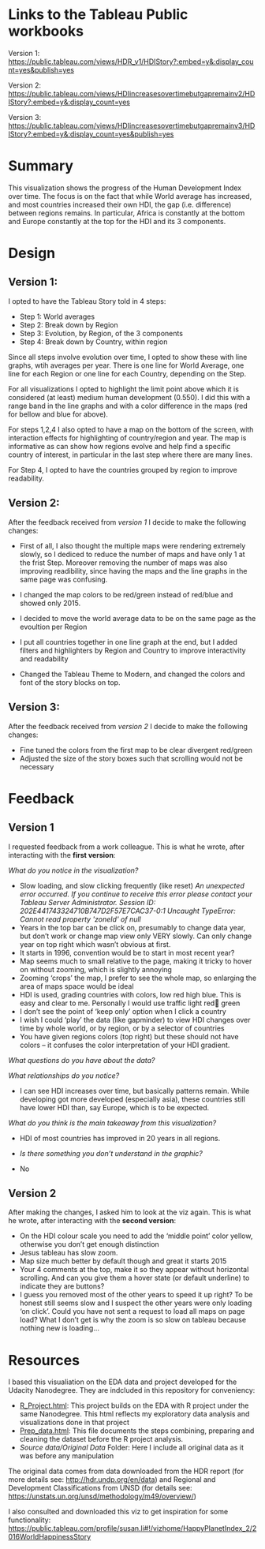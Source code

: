 # Links to the Tableau Public workbooks
Version 1: 
https://public.tableau.com/views/HDR_v1/HDIStory?:embed=y&:display_count=yes&publish=yes

Version 2:
https://public.tableau.com/views/HDIincreasesovertimebutgapremainv2/HDIStory?:embed=y&:display_count=yes

Version 3:
https://public.tableau.com/views/HDIincreasesovertimebutgapremainv3/HDIStory?:embed=y&:display_count=yes&publish=yes



# Summary
This visualization shows the progress of the Human Development Index over time. The focus is on the fact that while World average has increased, and most countries increased their own HDI, the gap (i.e. difference) between regions remains. In particular, Africa is constantly at the bottom and Europe constantly at the top for the HDI and its 3 components.


# Design
## Version 1:
I opted to have the Tableau Story told in 4 steps: 
* Step 1: World averages
* Step 2: Break down by Region
* Step 3: Evolution, by Region, of the 3 components
* Step 4: Break down by Country, within region

Since all steps involve evolution over time, I opted to show these with line graphs, wtih averages per year. There is one line for World Average, one line for each Region or one line for each Country, depending on the Step.

For all visualizations I opted to highlight the limit point above which it is considered (at least) medium human development (0.550). I did this with a range band in the line graphs and with a color difference in the maps (red for bellow and blue for above).

For steps 1,2,4 I also opted to have a map on the bottom of the screen, with interaction effects for highlighting of country/region and year. The map is informative as can show how regions evolve and help find a specific country of interest, in particular in the last step where there are many lines.

For Step 4, I opted to have the countries grouped by region to improve readability.

## Version 2:
After the feedback received from *version 1* I decide to make the following changes:

* First of all, I also thought the multiple maps were rendering extremely slowly, so I dediced to reduce the number of maps and have only 1 at the frist Step. Moreover removing the number of maps was also improving readibility, since having the maps and the line graphs in the same page was confusing.

* I changed the map colors to be red/green instead of red/blue and showed only 2015.

* I decided to move the world average data to be on the same page as the evoultion per Region

* I put all countries together in one line graph at the end, but I added filters and highlighters by Region and Country to improve interactivity and readability 

* Changed the Tableau Theme to Modern, and changed the colors and font of the story blocks on top.

## Version 3:
After the feedback received from *version 2* I decide to make the following changes:

* Fine tuned the colors from the first map to be clear divergent red/green
* Adjusted the size of the story boxes such that scrolling would not be necessary


# Feedback
## Version 1
I requested feedback from a work colleague. This is what he wrote, after interacting with the **first version**:

*What do you notice in the visualization?*
*	Slow loading, and slow clicking frequently (like reset) *An unexpected error occurred. If you continue to receive this error please contact your Tableau Server Administrator. Session ID: 202E441743324710B747D2F57E7CAC37-0:1 Uncaught TypeError: Cannot read property 'zoneId' of null*
*	Years in the top bar can be click on, presumably to change data year, but don’t work or change map view only VERY slowly. Can only change year on top right which wasn’t obvious at first. 
*	It starts in 1996, convention would be to start in most recent year?
*	Map seems much to small relative to the page, making it tricky to hover on without zooming, which is slightly annoying
*	Zooming ‘crops’ the map, I prefer to see the whole map, so enlarging the area of maps space would be ideal
*	HDI is used, grading countries with colors, low red high blue. This is easy and clear to me. Personally I would use traffic light red green 
*	I don’t see the point of ‘keep only’ option when I click a country
*	I wish I could ‘play’ the data (like gapminder) to view HDI changes over time by whole world, or by region, or by a selector of countries
*	You have given regions colors (top right) but these should not have colors – it confuses the color interpretation of your HDI gradient. 

*What questions do you have about the data?*

*What relationships do you notice?*

*	I can see HDI increases over time, but basically patterns remain. While developing got more developed (especially asia), these countries still have lower HDI than, say Europe, which is to be expected. 

*What do you think is the main takeaway from this visualization?*
*	HDI of most countries has improved in 20 years in all regions. 

* *Is there something you don’t understand in the graphic?*
 * No 

## Version 2
After making the changes, I asked him to look at the viz again. This is what he wrote, after interacting with the **second version**:

* On the HDI colour scale you need to add the ‘middle point’ color yellow, otherwise you don’t get enough distinction
* Jesus tableau has slow zoom. 
* Map size much better by default though and great it starts 2015
* Your 4 comments at the top, make it so they  appear without horizontal scrolling. And can you give them a hover state (or default underline) to indicate they are buttons? 
* I guess you removed most of the other years to speed it up right? To be honest still seems slow and I suspect the other years were only loading ‘on click’. Could you have not sent a request to load all maps on page load? What I don’t get is why the zoom is so slow on tableau because nothing new is loading…


# Resources
I based this visualiation on the EDA data and project developed for the Udacity Nanodegree. They are indcluded in this repository for conveniency:
* [R_Project.html](Source%20Data/R\_Project.html): This project builds on the EDA with R project under the same Nanodegree. This html reflects my exploratory data analysis and visualizations done in that project
* [Prep_data.html](Source%20Data/Prep\_data.html): This file documents the steps combining, preparing and cleaning the dataset before the R project analysis.
* _Source data/Original Data_  Folder: Here I include all original data as it was before any manipulation

The original data comes from data downloaded from the HDR report (for more details see: http://hdr.undp.org/en/data) and Regional and Development Classifications from UNSD (for details see: https://unstats.un.org/unsd/methodology/m49/overview/)

I also consulted and downloaded this viz to get inspiration for some functionality:
https://public.tableau.com/profile/susan.li#!/vizhome/HappyPlanetIndex_2/2016WorldHappinessStory

